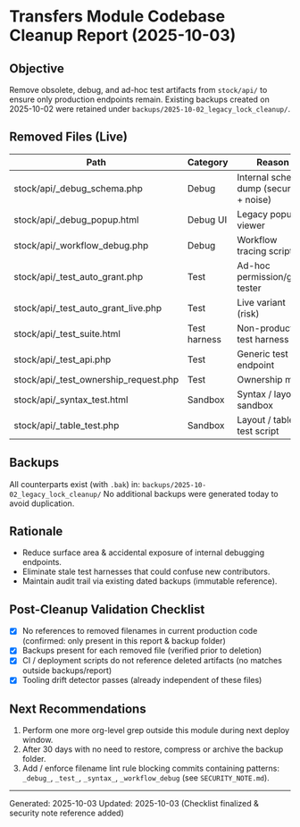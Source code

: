 # Transfers Module Codebase Cleanup Report (2025-10-03)

## Objective
Remove obsolete, debug, and ad-hoc test artifacts from `stock/api/` to ensure only production endpoints remain. Existing backups created on 2025-10-02 were retained under `backups/2025-10-02_legacy_lock_cleanup/`.

## Removed Files (Live)
| Path | Category | Reason |
|------|----------|--------|
| stock/api/_debug_schema.php | Debug | Internal schema dump (security + noise) |
| stock/api/_debug_popup.html | Debug UI | Legacy popup viewer |
| stock/api/_workflow_debug.php | Debug | Workflow tracing script |
| stock/api/_test_auto_grant.php | Test | Ad-hoc permission/grant tester |
| stock/api/_test_auto_grant_live.php | Test | Live variant (risk) |
| stock/api/_test_suite.html | Test harness | Non-production test harness |
| stock/api/_test_api.php | Test | Generic test endpoint |
| stock/api/_test_ownership_request.php | Test | Ownership mock |
| stock/api/_syntax_test.html | Sandbox | Syntax / layout sandbox |
| stock/api/_table_test.php | Sandbox | Layout / table test script |

## Backups
All counterparts exist (with `.bak`) in: `backups/2025-10-02_legacy_lock_cleanup/`
No additional backups were generated today to avoid duplication.

## Rationale
- Reduce surface area & accidental exposure of internal debugging endpoints.
- Eliminate stale test harnesses that could confuse new contributors.
- Maintain audit trail via existing dated backups (immutable reference).

## Post-Cleanup Validation Checklist
- [x] No references to removed filenames in current production code (confirmed: only present in this report & backup folder)
- [x] Backups present for each removed file (verified prior to deletion)
- [x] CI / deployment scripts do not reference deleted artifacts (no matches outside backups/report)
- [x] Tooling drift detector passes (already independent of these files)

## Next Recommendations
1. Perform one more org-level grep outside this module during next deploy window.
2. After 30 days with no need to restore, compress or archive the backup folder.
3. Add / enforce filename lint rule blocking commits containing patterns: `_debug_`, `_test_`, `_syntax_`, `_workflow_debug` (see `SECURITY_NOTE.md`).

---
Generated: 2025-10-03
Updated: 2025-10-03 (Checklist finalized & security note reference added)